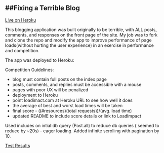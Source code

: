 ##Fixing a Terrible Blog
----

[Live on Heroku](http://joslyns-terrible-blog.herokuapp.com/)

This blogging application was built originally to be terrible, with ALL posts, comments, and responses on the front page of the site. My job was to fork and clone the repo and modify the app to improve performance of page loads(without hurting the user experience) in an exercise in performance and competition. 

The app was deployed to Heroku:

Competition Guidelines:
* blog must contain full posts on the index page
* posts, comments, and replies must be accessible with a mouse
* pages with poor UX will be penalized
* deployment to Heroku
* point loadimact.com at Heroku URL to see how well it does
* the average of best and worst load times will be taken
* final score - ((#resources)(total requests))/(avg. load time)
* updated README to include score details or link to LoadImpact

Used includes on intial db query (Post.all) to reduce db queries ( seemed to reduce by ~20s) - eager loading. 
Added infinite scrolling with pagination by 10. 

[Test Results](http://loadimpact.com/load-test/joslyns-terrible-blog.herokuapp.com-c383f65703cbc8bff79fe272675b81c2)